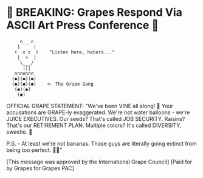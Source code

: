 # 🍇 BREAKING: Grapes Respond Via ASCII Art Press Conference 🍇

```
     ∩___∩
    |     |
   (  ಠ ಠ  )    "Listen here, haters..."
    |  >  |
     \___/
      |||
   ∩∩∩∩∩∩∩
  (⚈)(⚈)(⚈)
  (⚈)(⚈)(⚈)    <- The Grape Gang
   (⚈)(⚈)
    (⚈)
```

OFFICIAL GRAPE STATEMENT:
"We've been VINE all along! 🍷 Your accusations are GRAPE-ly exaggerated. We're not water balloons - we're JUICE EXECUTIVES. Our seeds? That's called JOB SECURITY. Raisins? That's our RETIREMENT PLAN. Multiple colors? It's called DIVERSITY, sweetie. 💅

P.S. - At least we're not bananas. Those guys are literally going extinct from being too perfect. 🍌💀"

[This message was approved by the International Grape Council]
[Paid for by Grapes for Grapes PAC]
